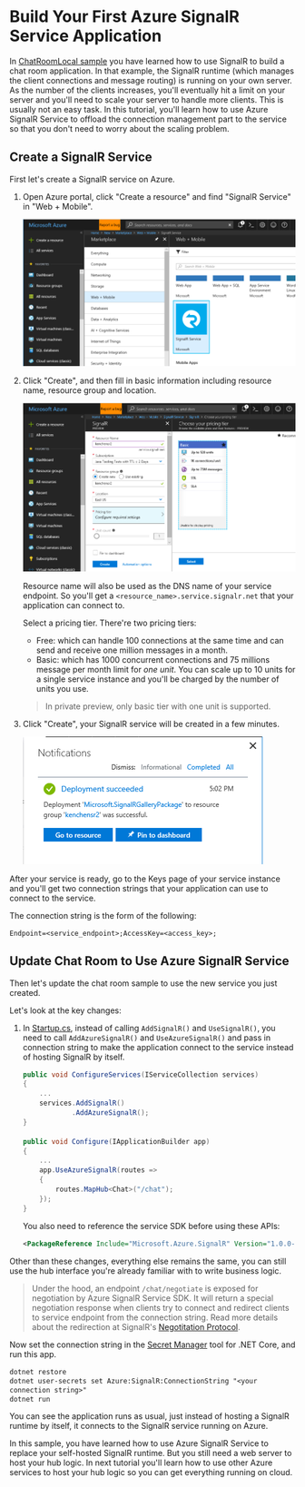 # Build Your First Azure SignalR Service Application

In [ChatRoomLocal sample](../ChatRoomLocal) you have learned how to use SignalR to build a chat room application. In that example, the SignalR runtime (which manages the client connections and message routing) is running on your own server. As the number of the clients increases, you'll eventually hit a limit on your server and you'll need to scale your server to handle more clients. This is usually not an easy task. In this tutorial, you'll learn how to use Azure SignalR Service to offload the connection management part to the service so that you don't need to worry about the scaling problem.

## Create a SignalR Service

First let's create a SignalR service on Azure.

1. Open Azure portal, click "Create a resource" and find "SignalR Service" in "Web + Mobile".

   ![signalr-1](../../docs/images/signalr-1.png)

2. Click "Create", and then fill in basic information including resource name, resource group and location.

   ![signalr-2](../../docs/images/signalr-2.png)

   Resource name will also be used as the DNS name of your service endpoint. So you'll get a `<resource_name>.service.signalr.net` that your application can connect to.

   Select a pricing tier. There're two pricing tiers:
   
   * Free: which can handle 100 connections at the same time and can send and receive one million messages in a month.
   * Basic: which has 1000 concurrent connections and 75 millions message per month limit for *one unit*. You can scale up to 10 units for a single service instance and you'll be charged by the number of units you use.

   > In private preview, only basic tier with one unit is supported.

3. Click "Create", your SignalR service will be created in a few minutes.

   ![signalr-3](../../docs/images/signalr-3.png)

After your service is ready, go to the Keys page of your service instance and you'll get two connection strings that your application can use to connect to the service.

The connection string is the form of the following:

```
Endpoint=<service_endpoint>;AccessKey=<access_key>;
```

## Update Chat Room to Use Azure SignalR Service

Then let's update the chat room sample to use the new service you just created.

Let's look at the key changes:

1.  In [Startup.cs](Startup.cs), instead of calling `AddSignalR()` and `UseSignalR()`, you need to call `AddAzureSignalR()` and `UseAzureSignalR()` and pass in connection string to make the application connect to the service instead of hosting SignalR by itself.

    ```cs
    public void ConfigureServices(IServiceCollection services)
    {
        ...
        services.AddSignalR()
                .AddAzureSignalR();
    }

    public void Configure(IApplicationBuilder app)
    {
        ...
        app.UseAzureSignalR(routes => 
        { 
            routes.MapHub<Chat>("/chat"); 
        });
    }
    ```

    You also need to reference the service SDK before using these APIs:

    ```xml
    <PackageReference Include="Microsoft.Azure.SignalR" Version="1.0.0-preview-10007" />
    ```

Other than these changes, everything else remains the same, you can still use the hub interface you're already familiar with to write business logic.

> Under the hood, an endpoint `/chat/negotiate` is exposed for negotiation by Azure SignalR Service SDK. It will return a special negotiation response when clients try to connect and redirect clients to service endpoint from the connection string. Read more details about the redirection at SignalR's [Negotitation Protocol](https://github.com/aspnet/SignalR/blob/dev/specs/TransportProtocols.md#post-endpoint-basenegotiate-request).


Now set the connection string in the [Secret Manager](https://docs.microsoft.com/en-us/aspnet/core/security/app-secrets?view=aspnetcore-2.1&tabs=visual-studio#secret-manager) tool for .NET Core, and run this app.

```
dotnet restore
dotnet user-secrets set Azure:SignalR:ConnectionString "<your connection string>"
dotnet run
```

You can see the application runs as usual, just instead of hosting a SignalR runtime by itself, it connects to the SignalR service running on Azure.

In this sample, you have learned how to use Azure SignalR Service to replace your self-hosted SignalR runtime. But you still need a web server to host your hub logic. In next tutorial you'll learn how to use other Azure services to host your hub logic so you can get everything running on cloud.

